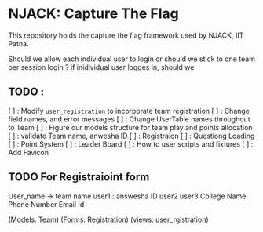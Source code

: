 # NJACK: Capture The Flag 

This repository holds the capture the flag framework used by NJACK, IIT Patna.

Should we allow each individual user to login or should we stick to one team per session login ?
if inidividual user logges in, should we
## TODO :
[ ] : Modify `user_registration` to incorporate team registration
[ ] :   Change field names, and error messages
[ ] : Change UserTable names throughout to Team
[ ] : Figure our models structure for team play and points allocation
[ ] : validate Team name, anwesha ID
[ ] : Registraion 
[ ] : Questiong Loading
[ ] : Point System
[ ] : Leader Board
[ ] : How to user scripts and fixtures
[ ] : Add Favicon

## TODO For Registraioint form

User_name -> team name
user1 : answesha ID
user2 
user3 
College Name
Phone Number
Email Id

(Models: Team)
(Forms: Registration)
(views: user_rgistration)
